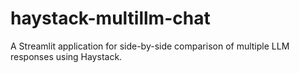 # haystack-multillm-chat
A Streamlit application for side-by-side comparison of multiple LLM responses using Haystack.
